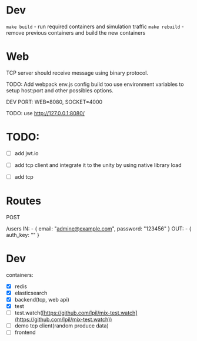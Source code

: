 # Dev

`make build` - run required containers and simulation traffic
`make rebuild` - remove previous containers and build the new containers

# Web

TCP server should receive message using binary protocol.

TODO: Add webpack env.js config build too use environment variables
to setup host:port and other possibles options.

DEV PORT: WEB=8080, SOCKET=4000

TODO: use http://127.0.0.1:8080/


# TODO:

- [ ] add jwt.io
- [ ] add tcp client and integrate it to the unity by using native library load
- [ ] add tcp


# Routes

POST

/users
  IN:
    - { email: "admine@example.com", password: "123456" }
  OUT:
    - { auth_key: "<key>" }

# Dev

containers:
  - [x] redis
  - [x] elasticsearch
  - [x] backend(tcp, web api)
  - [x] test
  - [ ] test.watch([https://github.com/lpil/mix-test.watch](https://github.com/lpil/mix-test.watch))
  - [ ] demo tcp client(random produce data)
  - [ ] frontend
